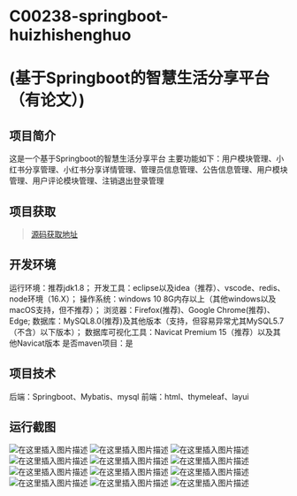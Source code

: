 # C00238-springboot-huizhishenghuo
# (基于Springboot的智慧生活分享平台（有论文）)

## 项目简介
这是一个基于Springboot的智慧生活分享平台
主要功能如下：用户模块管理、小红书分享管理、小红书分享详情管理、管理员信息管理、公告信息管理、用户模块管理、用户评论模块管理、注销退出登录管理



## 项目获取
> [源码获取地址](http://www.manoncode.cn/details?id=238)

 
## 开发环境

运行环境：推荐jdk1.8；
开发工具：eclipse以及idea（推荐）、vscode、redis、node环境（16.X）；
操作系统：windows 10 8G内存以上（其他windows以及macOS支持，但不推荐）；
浏览器：Firefox(推荐)、Google Chrome(推荐)、Edge;
数据库：MySQL8.0(推荐)及其他版本（支持，但容易异常尤其MySQL5.7（不含）以下版本）；
数据库可视化工具：Navicat Premium 15（推荐）以及其他Navicat版本
是否maven项目：是

## 项目技术
 
后端：Springboot、Mybatis、mysql
前端：html、thymeleaf、layui

## 运行截图
![在这里插入图片描述](https://img-blog.csdnimg.cn/direct/c0b45305ad0d408b87b371451ebdbc49.png#pic_center)
![在这里插入图片描述](https://img-blog.csdnimg.cn/direct/f162bf4f39db4c2fbb9be84611f087ea.png#pic_center)
![在这里插入图片描述](https://img-blog.csdnimg.cn/direct/deca389c0efa44419ea0ab0acb0863d1.png#pic_center)
![在这里插入图片描述](https://img-blog.csdnimg.cn/direct/59ff064cfe144b97b170830f5f8f3395.png#pic_center)
![在这里插入图片描述](https://img-blog.csdnimg.cn/direct/4defbf10a514478ab5200af9f3b5a2d1.png#pic_center)
![在这里插入图片描述](https://img-blog.csdnimg.cn/direct/42ba4b3246c84021a1cf70526b9592e1.png#pic_center)
![在这里插入图片描述](https://img-blog.csdnimg.cn/direct/dbdd093adbb048e8b48f6dbb3409555d.png#pic_center)
![在这里插入图片描述](https://img-blog.csdnimg.cn/direct/b6db7140dba148f888e569f3ce8b0123.png#pic_center)
![在这里插入图片描述](https://img-blog.csdnimg.cn/direct/53370f65886a47abb98c58731e9be91a.png#pic_center)
![在这里插入图片描述](https://img-blog.csdnimg.cn/direct/ea66d4e254044937a6eac74a36475303.png#pic_center)
![在这里插入图片描述](https://img-blog.csdnimg.cn/direct/ee6c852d57814d688113989d028689bd.png#pic_center)
![在这里插入图片描述](https://img-blog.csdnimg.cn/direct/817922b65b444be0a7894484e81faf84.png#pic_center)

